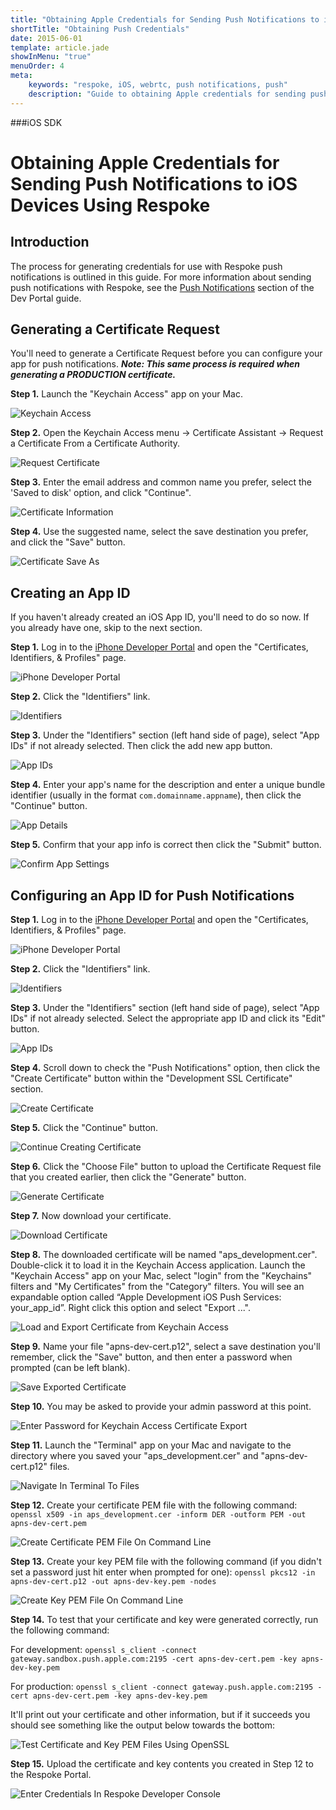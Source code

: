 ```yaml
---
title: "Obtaining Apple Credentials for Sending Push Notifications to iOS Devices Using Respoke"
shortTitle: "Obtaining Push Credentials"
date: 2015-06-01
template: article.jade
showInMenu: "true"
menuOrder: 4
meta:
    keywords: "respoke, iOS, webrtc, push notifications, push"
    description: "Guide to obtaining Apple credentials for sending push notifications to iOS devices using Respoke."
---
```


###iOS SDK

# Obtaining Apple Credentials for Sending Push Notifications to iOS Devices Using Respoke

## Introduction

The process for generating credentials for use with Respoke push notifications is outlined in this guide. For more
information about sending push notifications with Respoke, see the [Push Notifications](/portal/push-notifications.html)
section of the Dev Portal guide.

## Generating a Certificate Request

You'll need to generate a Certificate Request before you can configure your app for push notifications. ***Note: This
same process is required when generating a PRODUCTION certificate.***

**Step 1.** Launch the "Keychain Access" app on your Mac.

![Keychain Access](../../images/ios-sdk/ios-push-creds-1-1.png)

**Step 2.** Open the Keychain Access menu -> Certificate Assistant -> Request a Certificate From a Certificate
Authority.

![Request Certificate](../../images/ios-sdk/ios-push-creds-1-2.png)

**Step 3.** Enter the email address and common name you prefer, select the 'Saved to disk' option, and click "Continue".

![Certificate Information](../../images/ios-sdk/ios-push-creds-1-3.png)

**Step 4.** Use the suggested name, select the save destination you prefer, and click the "Save" button.

![Certificate Save As](../../images/ios-sdk/ios-push-creds-1-4.png)

## Creating an App ID

If you haven't already created an iOS App ID, you'll need to do so now. If you already have one, skip to the next
section.

**Step 1.** Log in to the [iPhone Developer Portal](http://developer.apple.com/devcenter/ios/index.action) and open the
"Certificates, Identifiers, & Profiles" page.

![iPhone Developer Portal](../../images/ios-sdk/ios-push-creds-2-1.png)

**Step 2.** Click the "Identifiers" link.

![Identifiers](../../images/ios-sdk/ios-push-creds-2-2.png)

**Step 3.** Under the "Identifiers" section (left hand side of page), select "App IDs" if not already selected. Then
click the add new app button.

![App IDs](../../images/ios-sdk/ios-push-creds-2-3.png)

**Step 4.** Enter your app's name for the description and enter a unique bundle identifier (usually in the format
`com.domainname.appname`), then click the "Continue" button.

![App Details](../../images/ios-sdk/ios-push-creds-2-4.png)

**Step 5.** Confirm that your app info is correct then click the "Submit" button.

![Confirm App Settings](../../images/ios-sdk/ios-push-creds-2-5.png)

## Configuring an App ID for Push Notifications

**Step 1.** Log in to the [iPhone Developer Portal](http://developer.apple.com/devcenter/ios/index.action) and open the
"Certificates, Identifiers, & Profiles" page.

![iPhone Developer Portal](../../images/ios-sdk/ios-push-creds-2-1.png)

**Step 2.** Click the "Identifiers" link.

![Identifiers](../../images/ios-sdk/ios-push-creds-2-2.png)

**Step 3.** Under the "Identifiers" section (left hand side of page), select "App IDs" if not already selected. Select
the appropriate app ID and click its "Edit" button.

![App IDs](../../images/ios-sdk/ios-push-creds-3-3.png)

**Step 4.** Scroll down to check the "Push Notifications" option, then click the "Create Certificate" button within the
"Development SSL Certificate" section.

![Create Certificate](../../images/ios-sdk/ios-push-creds-3-4.png)

**Step 5.** Click the "Continue" button.

![Continue Creating Certificate](../../images/ios-sdk/ios-push-creds-3-5.png)

**Step 6.** Click the "Choose File" button to upload the Certificate Request file that you created earlier, then click
the "Generate" button.

![Generate Certificate](../../images/ios-sdk/ios-push-creds-3-6.png)

**Step 7.** Now download your certificate.

![Download Certificate](../../images/ios-sdk/ios-push-creds-3-7.png)

**Step 8.** The downloaded certificate will be named "aps_development.cer". Double-click it to load it in the Keychain
Access application. Launch the "Keychain Access" app on your Mac, select "login" from the "Keychains" filters and "My
Certificates" from the "Category" filters. You will see an expandable option called “Apple Development iOS Push
Services: your_app_id”. Right click this option and select "Export ...".

![Load and Export Certificate from Keychain Access](../../images/ios-sdk/ios-push-creds-3-8.png)

**Step 9.** Name your file "apns-dev-cert.p12", select a save destination you'll remember, click the "Save" button, and
then enter a password when prompted (can be left blank).

![Save Exported Certificate](../../images/ios-sdk/ios-push-creds-3-9.png)

**Step 10.** You may be asked to provide your admin password at this point.

![Enter Password for Keychain Access Certificate Export](../../images/ios-sdk/ios-push-creds-3-10.png)

**Step 11.** Launch the "Terminal" app on your Mac and navigate to the directory where you saved your
"aps_development.cer" and "apns-dev-cert.p12" files.

![Navigate In Terminal To Files](../../images/ios-sdk/ios-push-creds-3-11.png)

**Step 12.** Create your certificate PEM file with the following command:
`openssl x509 -in aps_development.cer -inform DER -outform PEM -out apns-dev-cert.pem`

![Create Certificate PEM File On Command Line](../../images/ios-sdk/ios-push-creds-3-12.png)

**Step 13.** Create your key PEM file with the following command (if you didn't set a password just hit enter when
prompted for one): `openssl pkcs12 -in apns-dev-cert.p12 -out apns-dev-key.pem -nodes`

![Create Key PEM File On Command Line](../../images/ios-sdk/ios-push-creds-3-13.png)

**Step 14.** To test that your certificate and key were generated correctly, run the following command:

For development:
`openssl s_client -connect gateway.sandbox.push.apple.com:2195 -cert apns-dev-cert.pem -key apns-dev-key.pem`

For production: `openssl s_client -connect gateway.push.apple.com:2195 -cert apns-dev-cert.pem -key apns-dev-key.pem`

It'll print out your certificate and other information, but if it succeeds you should see something like the output
below towards the bottom:

![Test Certificate and Key PEM Files Using OpenSSL](../../images/ios-sdk/ios-push-creds-3-14.png)

**Step 15.** Upload the certificate and key contents you created in Step 12 to the Respoke Portal.

![Enter Credentials In Respoke Developer Console](../../images/ios-sdk/ios-push-creds-3-15.png)
